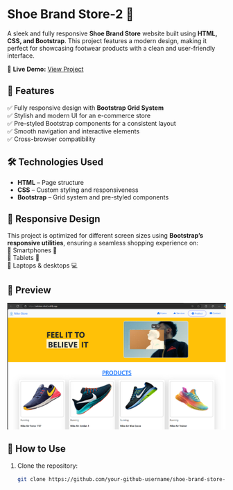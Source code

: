 # Shoe Brand Store-2 👟  

A sleek and fully responsive **Shoe Brand Store** website built using **HTML, CSS, and Bootstrap**. This project features a modern design, making it perfect for showcasing footwear products with a clean and user-friendly interface.  

🔗 **Live Demo:** [View Project](https://saikiran-nike2.netlify.app/)  

## 🚀 Features  
✅ Fully responsive design with **Bootstrap Grid System**  
✅ Stylish and modern UI for an e-commerce store  
✅ Pre-styled Bootstrap components for a consistent layout  
✅ Smooth navigation and interactive elements  
✅ Cross-browser compatibility  

## 🛠️ Technologies Used  
- **HTML** – Page structure  
- **CSS** – Custom styling and responsiveness  
- **Bootstrap** – Grid system and pre-styled components  

## 📱 Responsive Design  
This project is optimized for different screen sizes using **Bootstrap’s responsive utilities**, ensuring a seamless shopping experience on:  
📌 Smartphones 📱  
📌 Tablets 📲  
📌 Laptops & desktops 💻  

## 📸 Preview  
![Project Preview](https://github.com/sai8904/BootStrappingEx-2-Nike-2/blob/main/Screenshot%202025-04-04%20231907.png)  

## 📂 How to Use  
1. Clone the repository:  
   ```sh
   git clone https://github.com/your-github-username/shoe-brand-store-2.git

